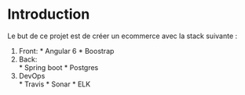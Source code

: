 # Introduction 
Le but de ce projet est de créer un ecommerce avec la stack suivante : 
  1. Front: 
    * Angular 6
    * Boostrap
  2. Back:  
    * Spring boot 
    * Postgres
  3. DevOps  
    * Travis 
    * Sonar 
    * ELK
